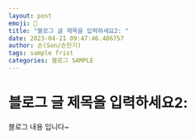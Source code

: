 ```yaml
---
layout: post
emoji: 🔮
title: "블로그 글 제목을 입력하세요2: "
date: 2023-04-21 09:47:46.486757
author: 손(Son/손민기)
tags: sample frist
categories: 블로그 SAMPLE
---
```

# 블로그 글 제목을 입력하세요2: 

블로그 내용 입니다~